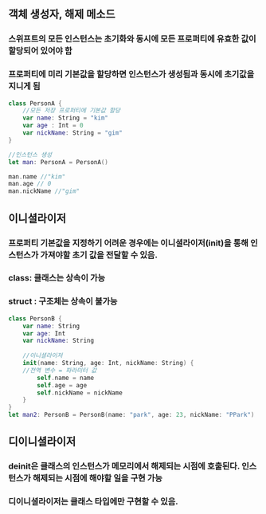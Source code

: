 ## 객체 생성자, 해제 메소드
### 스위프트의 모든 인스턴스는 초기화와 동시에 모든 프로퍼티에 유효한 값이 할당되어 있어야 함
### 프로퍼티에 미리 기본값을 할당하면 인스턴스가 생성됨과 동시에 초기값을 지니게 됨

``` swift
class PersonA {
    //모든 저장 프로퍼티에 기본값 할당
    var name: String = "kim"
    var age : Int = 0
    var nickName: String = "gim"
}

//인스턴스 생성
let man: PersonA = PersonA()

man.name //"kim"
man.age // 0
man.nickName //"gim"
```

## 이니셜라이저
### 프로퍼티 기본값을 지정하기 어려운 경우에는 이니셜라이저(init)을 통해 인스턴스가 가져야할 초기 값을 전달할 수 있음.

### class: 클래스는 상속이 가능
### struct : 구조체는 상속이 불가능

``` swift
class PersonB {
    var name: String
    var age: Int
    var nickName: String
    
    //이니셜라이저
    init(name: String, age: Int, nickName: String) {
    //전역 변수 = 파라미터 값
        self.name = name
        self.age = age
        self.nickName = nickName
    }
}
let man2: PersonB = PersonB(name: "park", age: 23, nickName: "PPark")
```

## 디이니셜라이저
### deinit은 클래스의 인스턴스가 메모리에서 해제되는 시점에 호출된다. 인스턴스가 해제되는 시점에 해야할 일을 구현 가능
### 디이니셜라이저는 클래스 타입에만 구현할 수 있음.
